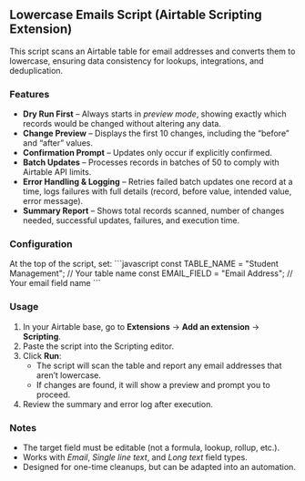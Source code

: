 ## Lowercase Emails Script (Airtable Scripting Extension)

This script scans an Airtable table for email addresses and converts them to lowercase, ensuring data consistency for lookups, integrations, and deduplication.

### Features
- **Dry Run First** – Always starts in *preview mode*, showing exactly which records would be changed without altering any data.
- **Change Preview** – Displays the first 10 changes, including the “before” and “after” values.
- **Confirmation Prompt** – Updates only occur if explicitly confirmed.
- **Batch Updates** – Processes records in batches of 50 to comply with Airtable API limits.
- **Error Handling & Logging** – Retries failed batch updates one record at a time, logs failures with full details (record, before value, intended value, error message).
- **Summary Report** – Shows total records scanned, number of changes needed, successful updates, failures, and execution time.

### Configuration
At the top of the script, set:
\`\`\`javascript
const TABLE_NAME = "Student Management";  // Your table name
const EMAIL_FIELD = "Email Address";      // Your email field name
\`\`\`

### Usage
1. In your Airtable base, go to **Extensions** → **Add an extension** → **Scripting**.
2. Paste the script into the Scripting editor.
3. Click **Run**:
   - The script will scan the table and report any email addresses that aren’t lowercase.
   - If changes are found, it will show a preview and prompt you to proceed.
4. Review the summary and error log after execution.

### Notes
- The target field must be editable (not a formula, lookup, rollup, etc.).
- Works with *Email*, *Single line text*, and *Long text* field types.
- Designed for one-time cleanups, but can be adapted into an automation.
